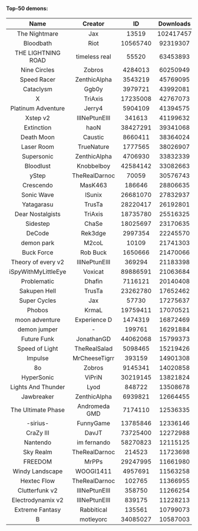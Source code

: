 #### Top-50 demons:

| Name | Creator | ID | Downloads | Likes |
|:---:|:---:|:---:|:---:|:---:|
| The Nightmare | Jax | 13519 | 102417457 | 5316500
| Bloodbath | Riot | 10565740 | 92319307 | 4334964
| THE LIGHTNING ROAD | timeless real | 55520 | 63453893 | 2963771
| Nine Circles | Zobros | 4284013 | 60250949 | 3187474
| Speed Racer | ZenthicAlpha | 3543219 | 45769095 | 2328633
| Cataclysm | Ggb0y | 3979721 | 43992081 | 1357594
| X | TriAxis | 17235008 | 42767073 | 2127123
| Platinum Adventure | Jerry4 | 5904109 | 41394575 | 2561341
| Xstep v2 | IIINePtunEIII | 341613 | 41199632 | 1579782
| Extinction | haoN | 38427291 | 39341068 | 1345644
| Death Moon  | Caustic | 8660411 | 38364024 | 1914650
| Laser Room | TrueNature | 1777565 | 38026907 | 1203965
| Supersonic | ZenthicAlpha | 4706930 | 33832339 | 1548322
| Bloodlust | Knobbelboy | 42584142 | 33082663 | 1026998
| yStep | TheRealDarnoc | 70059 | 30576743 | 1059004
| Crescendo | MasK463 | 186646 | 28806635 | 1029659
| Sonic Wave | lSunix | 26681070 | 27832937 | 879510
| Yatagarasu  | TrusTa | 28220417 | 26192801 | 1002531
| Dear Nostalgists | TriAxis | 18735780 | 25516325 | 1351491
| Sidestep | ChaSe | 18025697 | 23170635 | 1003295
| DeCode | Rek3dge | 2997354 | 22245570 | 1030241
| demon park | M2coL | 10109 | 21741303 | 750556
| Buck Force | Rob Buck | 1650666 | 21470066 | 582491
| Theory of every v2 | IIINePtunEIII | 369294 | 21183398 | 784788
| iSpyWithMyLittleEye | Voxicat | 89886591 | 21063684 | 1699608
| Problematic | Dhafin | 7116121 | 20140408 | 1068330
| Sakupen Hell | TrusTa | 23262780 | 17652462 | 543868
| Super Cycles | Jax | 57730 | 17275637 | 643296
| Phobos | KrmaL | 19759411 | 17070521 | 625603
| moon adventure | Experience D | 1474319 | 16872469 | 501473
| demon jumper | - | 199761 | 16291884 | 602768
| Future Funk | JonathanGD | 44062068 | 15799373 | 748790
| Speed of Light | TheRealSalad | 5098465 | 15219426 | 744690
| Impulse | MrCheeseTigrr | 393159 | 14901308 | 787077
| 8o | Zobros | 9145341 | 14020858 | 722922
| HyperSonic | ViPriN | 30219145 | 13821824 | 521248
| Lights And Thunder | Lyod | 848722 | 13508678 | 650575
| Jawbreaker | ZenthicAlpha | 6939821 | 12664455 | 682733
| The Ultimate Phase | Andromeda GMD | 7174110 | 12536335 | 496235
| -sirius- | FunnyGame | 13785846 | 12336146 | 752744
| CraZy III | DavJT | 73725400 | 12272988 | 655976
| Nantendo | im fernando | 58270823 | 12115125 | 753423
| Sky Realm | TheRealDarnoc | 214523 | 11723698 | 511217
| FREEDOM | MrPPs | 29247995 | 11661980 | 601690
| Windy Landscape | WOOGI1411 | 4957691 | 11563258 | 665674
| Hextec Flow | TheRealDarnoc | 102765 | 11366955 | 534561
| Clutterfunk v2 | IIINePtunEIII | 358750 | 11266254 | 481513
| Electrodynamix v2 | IIINePtunEIII | 839175 | 11228213 | 422750
| Extreme Fantasy | Rabbitical | 135561 | 10799073 | 442628
| B | motleyorc | 34085027 | 10587003 | 621027

